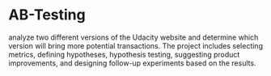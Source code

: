 # AB-Testing
analyze two different versions of the Udacity website and determine which version will bring more potential transactions. The project includes selecting metrics, defining hypotheses, hypothesis testing, suggesting product improvements, and designing follow-up experiments based on the results.
